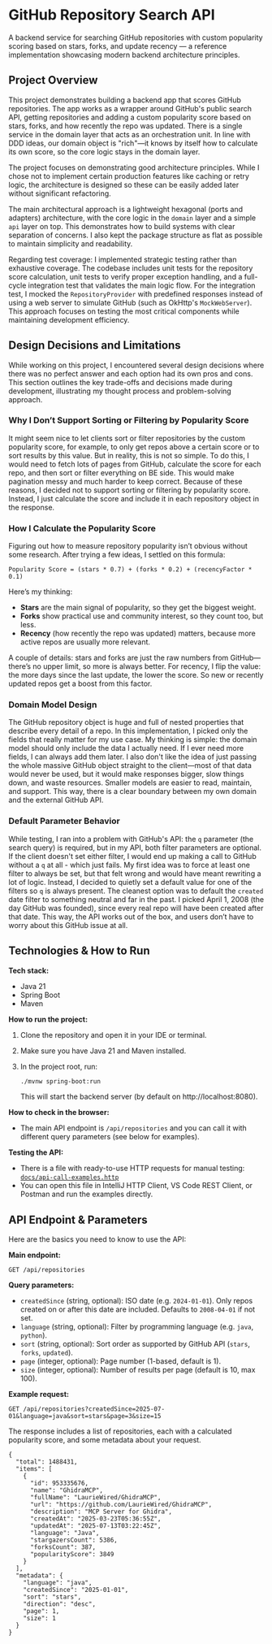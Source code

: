 # GitHub Repository Search API

A backend service for searching GitHub repositories with custom popularity scoring based on stars, forks, and update recency — a reference implementation showcasing modern backend architecture principles.

## Project Overview

This project demonstrates building a backend app that scores GitHub repositories. The app works as a wrapper around GitHub's public search API, getting repositories and adding a custom popularity score based on stars, forks, and how recently the repo was updated. There is a single service in the domain layer that acts as an orchestration unit. In line with DDD ideas, our domain object is "rich"—it knows by itself how to calculate its own score, so the core logic stays in the domain layer.

The project focuses on demonstrating good architecture principles. While I chose not to implement certain production features like caching or retry logic, the architecture is designed so these can be easily added later without significant refactoring.

The main architectural approach is a lightweight hexagonal (ports and adapters) architecture, with the core logic in the `domain` layer and a simple `api` layer on top. This demonstrates how to build systems with clear separation of concerns. I also kept the package structure as flat as possible to maintain simplicity and readability.

Regarding test coverage: I implemented strategic testing rather than exhaustive coverage. The codebase includes unit tests for the repository score calculation, unit tests to verify proper exception handling, and a full-cycle integration test that validates the main logic flow. For the integration test, I mocked the `RepositoryProvider` with predefined responses instead of using a web server to simulate GitHub (such as OkHttp's `MockWebServer`). This approach focuses on testing the most critical components while maintaining development efficiency.

## Design Decisions and Limitations

While working on this project, I encountered several design decisions where there was no perfect answer and each option had its own pros and cons. This section outlines the key trade-offs and decisions made during development, illustrating my thought process and problem-solving approach.

### Why I Don’t Support Sorting or Filtering by Popularity Score

It might seem nice to let clients sort or filter repositories by the custom popularity score, for example, to only get repos above a certain score or to sort results by this value. But in reality, this is not so simple. To do this, I would need to fetch lots of pages from GitHub, calculate the score for each repo, and then sort or filter everything on BE side. This would make pagination messy and much harder to keep correct. Because of these reasons, I decided not to support sorting or filtering by popularity score. Instead, I just calculate the score and include it in each repository object in the response.

### How I Calculate the Popularity Score

Figuring out how to measure repository popularity isn’t obvious without some research. After trying a few ideas, I settled on this formula:

`Popularity Score = (stars * 0.7) + (forks * 0.2) + (recencyFactor * 0.1)`

Here’s my thinking:
- **Stars** are the main signal of popularity, so they get the biggest weight.
- **Forks** show practical use and community interest, so they count too, but less.
- **Recency** (how recently the repo was updated) matters, because more active repos are usually more relevant.

A couple of details: stars and forks are just the raw numbers from GitHub—there’s no upper limit, so more is always better. For recency, I flip the value: the more days since the last update, the lower the score. So new or recently updated repos get a boost from this factor.

### Domain Model Design

The GitHub repository object is huge and full of nested properties that describe every detail of a repo. In this implementation, I picked only the fields that really matter for my use case. My thinking is simple: the domain model should only include the data I actually need. If I ever need more fields, I can always add them later. I also don't like the idea of just passing the whole massive GitHub object straight to the client—most of that data would never be used, but it would make responses bigger, slow things down, and waste resources. Smaller models are easier to read, maintain, and support. This way, there is a clear boundary between my own domain and the external GitHub API.

### Default Parameter Behavior

While testing, I ran into a problem with GitHub's API: the `q` parameter (the search query) is required, but in my API, both filter parameters are optional. If the client doesn't set either filter, I would end up making a call to GitHub without a `q` at all - which just fails. My first idea was to force at least one filter to always be set, but that felt wrong and would have meant rewriting a lot of logic. Instead, I decided to quietly set a default value for one of the filters so `q` is always present. The cleanest option was to default the `created` date filter to something neutral and far in the past. I picked April 1, 2008 (the day GitHub was founded), since every real repo will have been created after that date. This way, the API works out of the box, and users don’t have to worry about this GitHub issue at all.


## Technologies & How to Run

**Tech stack:**
- Java 21
- Spring Boot
- Maven

**How to run the project:**
1. Clone the repository and open it in your IDE or terminal.
2. Make sure you have Java 21 and Maven installed.
3. In the project root, run:
   
   ```bash
   ./mvnw spring-boot:run
   ```
   
   This will start the backend server (by default on http://localhost:8080).

**How to check in the browser:**
- The main API endpoint is `/api/repositories` and you can call it with different query parameters (see below for examples).

**Testing the API:**
- There is a file with ready-to-use HTTP requests for manual testing: [`docs/api-call-examples.http`](docs/api-call-examples.http)
- You can open this file in IntelliJ HTTP Client, VS Code REST Client, or Postman and run the examples directly.

## API Endpoint & Parameters

Here are the basics you need to know to use the API:

**Main endpoint:**
```
GET /api/repositories
```

**Query parameters:**
- `createdSince` (string, optional): ISO date (e.g. `2024-01-01`). Only repos created on or after this date are included. Defaults to `2008-04-01` if not set.
- `language` (string, optional): Filter by programming language (e.g. `java`, `python`).
- `sort` (string, optional): Sort order as supported by GitHub API (`stars`, `forks`, `updated`).
- `page` (integer, optional): Page number (1-based, default is 1).
- `size` (integer, optional): Number of results per page (default is 10, max 100).

**Example request:**
```
GET /api/repositories?createdSince=2025-07-01&language=java&sort=stars&page=3&size=15
```

The response includes a list of repositories, each with a calculated popularity score, and some metadata about your request.

```
{
  "total": 1488431,
  "items": [
    {
      "id": 953335676,
      "name": "GhidraMCP",
      "fullName": "LaurieWired/GhidraMCP",
      "url": "https://github.com/LaurieWired/GhidraMCP",
      "description": "MCP Server for Ghidra",
      "createdAt": "2025-03-23T05:36:55Z",
      "updatedAt": "2025-07-13T03:22:45Z",
      "language": "Java",
      "stargazersCount": 5386,
      "forksCount": 387,
      "popularityScore": 3849
    }
  ],
  "metadata": {
    "language": "java",
    "createdSince": "2025-01-01",
    "sort": "stars",
    "direction": "desc",
    "page": 1,
    "size": 1
  }
}
```
